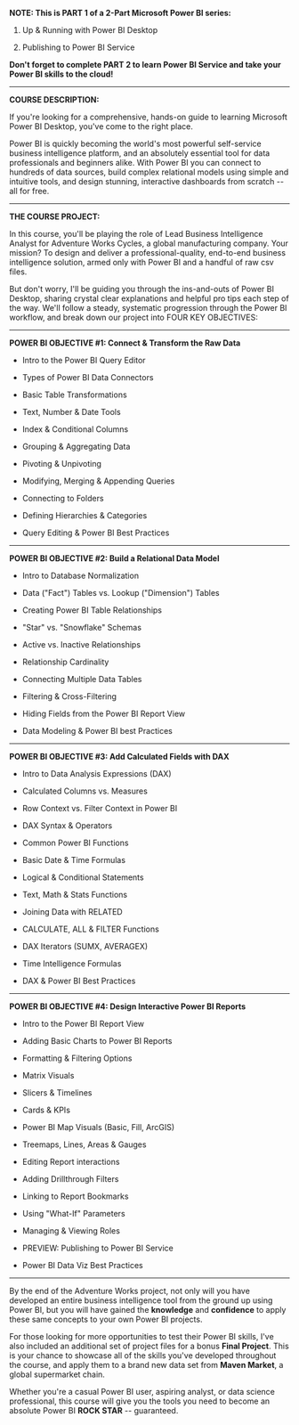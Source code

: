 **NOTE: This is PART 1 of a 2-Part Microsoft Power BI series:**

  1. Up & Running with Power BI Desktop

  2. Publishing to Power BI Service

**Don't forget to complete PART 2 to learn Power BI Service and take your Power BI skills to the cloud!**

__________

**COURSE DESCRIPTION:**

If you're looking for a comprehensive, hands-on guide to learning Microsoft Power BI Desktop, you've come to the right place.

Power BI is quickly becoming the world's most powerful self-service business intelligence platform, and an absolutely essential tool for data professionals and beginners alike. With Power BI you can connect to hundreds of data sources, build complex relational models using simple and intuitive tools, and design stunning, interactive dashboards from scratch -- all for free.

__________

**THE COURSE PROJECT:**

In this course, you'll be playing the role of Lead Business Intelligence Analyst for Adventure Works Cycles, a global manufacturing company. Your mission? To design and deliver a professional-quality, end-to-end business intelligence solution, armed only with Power BI and a handful of raw csv files.

But don't worry, I'll be guiding you through the ins-and-outs of Power BI Desktop, sharing crystal clear explanations and helpful pro tips each step of the way. We'll follow a steady, systematic progression through the Power BI workflow, and break down our project into FOUR KEY OBJECTIVES:

__________

**POWER BI OBJECTIVE #1: Connect & Transform the Raw Data**

 * Intro to the Power BI Query Editor

 * Types of Power BI Data Connectors

 * Basic Table Transformations

 * Text, Number & Date Tools

 * Index & Conditional Columns

 * Grouping & Aggregating Data

 * Pivoting & Unpivoting

 * Modifying, Merging & Appending Queries

 * Connecting to Folders

 * Defining Hierarchies & Categories

 * Query Editing & Power BI Best Practices

__________

**POWER BI OBJECTIVE #2: Build a Relational Data Model**

 * Intro to Database Normalization

 * Data ("Fact") Tables vs. Lookup ("Dimension") Tables

 * Creating Power BI Table Relationships

 * "Star" vs. "Snowflake" Schemas

 * Active vs. Inactive Relationships

 * Relationship Cardinality

 * Connecting Multiple Data Tables

 * Filtering & Cross-Filtering

 * Hiding Fields from the Power BI Report View

 * Data Modeling & Power BI best Practices

__________

**POWER BI OBJECTIVE #3: Add Calculated Fields with DAX**

 * Intro to Data Analysis Expressions (DAX)

 * Calculated Columns vs. Measures

 * Row Context vs. Filter Context in Power BI

 * DAX Syntax & Operators

 * Common Power BI Functions

 * Basic Date & Time Formulas

 * Logical & Conditional Statements

 * Text, Math & Stats Functions

 * Joining Data with RELATED

 * CALCULATE, ALL & FILTER Functions

 * DAX Iterators (SUMX, AVERAGEX)

 * Time Intelligence Formulas

 * DAX & Power BI Best Practices

__________

**POWER BI OBJECTIVE #4: Design Interactive Power BI Reports**

 * Intro to the Power BI Report View

 * Adding Basic Charts to Power BI Reports

 * Formatting & Filtering Options

 * Matrix Visuals

 * Slicers & Timelines

 * Cards & KPIs

 * Power BI Map Visuals (Basic, Fill, ArcGIS)

 * Treemaps, Lines, Areas & Gauges

 * Editing Report interactions

 * Adding Drillthrough Filters

 * Linking to Report Bookmarks

 * Using "What-If" Parameters

 * Managing & Viewing Roles

 * PREVIEW: Publishing to Power BI Service

 * Power BI Data Viz Best Practices

__________

By the end of the Adventure Works project, not only will you have developed an entire business intelligence tool from the ground up using Power BI, but you will have gained the **knowledge** and **confidence** to apply these same concepts to your own Power BI projects.

For those looking for more opportunities to test their Power BI skills, I've also included an additional set of project files for a bonus **Final Project**. This is your chance to showcase all of the skills you've developed throughout the course, and apply them to a brand new data set from **Maven Market**, a global supermarket chain.

Whether you're a casual Power BI user, aspiring analyst, or data science professional, this course will give you the tools you need to become an absolute Power BI **ROCK STAR** -- guaranteed.


